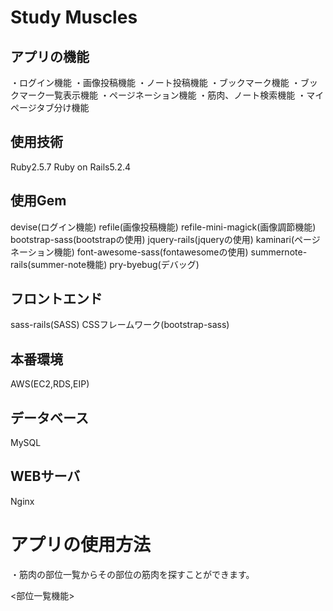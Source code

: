 # Study Muscles

## アプリの機能
・ログイン機能
・画像投稿機能
・ノート投稿機能
・ブックマーク機能
・ブックマーク一覧表示機能
・ページネーション機能
・筋肉、ノート検索機能
・マイページタブ分け機能

## 使用技術
Ruby2.5.7
Ruby on Rails5.2.4

## 使用Gem

devise(ログイン機能)
refile(画像投稿機能)
refile-mini-magick(画像調節機能)
bootstrap-sass(bootstrapの使用)
jquery-rails(jqueryの使用)
kaminari(ページネーション機能)
font-awesome-sass(fontawesomeの使用)
summernote-rails(summer-note機能)
pry-byebug(デバッグ)

## フロントエンド
sass-rails(SASS)
CSSフレームワーク(bootstrap-sass)

## 本番環境
AWS(EC2,RDS,EIP)

## データベース
MySQL

## WEBサーバ
Nginx

# アプリの使用方法
・筋肉の部位一覧からその部位の筋肉を探すことができます。

<部位一覧機能>






